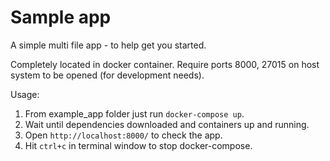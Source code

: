 # Sample app

A simple multi file app - to help get you started.

Completely located in docker container. Require ports 8000, 27015 on host
system to be opened (for development needs).

Usage:

1. From example_app folder just run `docker-compose up`.
2. Wait until dependencies downloaded and containers up and running.
3. Open `http://localhost:8000/` to check the app.
4. Hit `ctrl+c` in terminal window to stop docker-compose.
